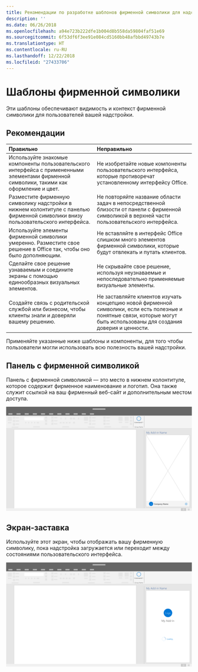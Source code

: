 ```yaml
---
title: Рекомендации по разработке шаблонов фирменной символики для надстроек Office
description: ''
ms.date: 06/26/2018
ms.openlocfilehash: a94e723b222dfe1b004d8b558da59804faf51e69
ms.sourcegitcommit: 6f53df6f3ee91e084cd5160bb48afbbd49743b7e
ms.translationtype: HT
ms.contentlocale: ru-RU
ms.lasthandoff: 12/22/2018
ms.locfileid: "27433706"
---
```

# <a name="branding-patterns"></a>Шаблоны фирменной символики

Эти шаблоны обеспечивают видимость и контекст фирменной символики для пользователей вашей надстройки. 

## <a name="best-practices"></a>Рекомендации

|Правильно |Неправильно|
|:---- |:----|
| Используйте знакомые компоненты пользовательского интерфейса с примененными элементами фирменной символики, такими как оформление и цвет. | Не изобретайте новые компоненты пользовательского интерфейса, которые противоречат установленному интерфейсу Office. | 
| Разместите фирменную символику надстройки в нижнем колонтитуле с панелью фирменной символики внизу пользовательского интерфейса. | Не повторяйте название области задач в непосредственной близости от панели с фирменной символикой в верхней части пользовательского интерфейса. |
| Используйте элементы фирменной символики умеренно. Разместите свое решение в Office так, чтобы оно было дополняющим. | Не вставляйте в интерфейс Office слишком много элементов фирменной символики, которые будут отвлекать и путать клиентов. |
| Сделайте свое решение узнаваемым и соедините экраны с помощью единообразных визуальных элементов. | Не скрывайте свое решение, используя неузнаваемые и непоследовательно применяемые визуальные элементы. |
| Создайте связь с родительской службой или бизнесом, чтобы клиенты знали и доверяли вашему решению. | Не заставляйте клиентов изучать концепцию новой фирменной символики, если есть полезные и понятные связи, которые могут быть использованы для создания доверия и ценности. |


Применяйте указанные ниже шаблоны и компоненты, для того чтобы пользователи могли использовать всю полезность вашей надстройки.


## <a name="brand-bar"></a>Панель с фирменной символикой

Панель с фирменной символикой — это место в нижнем колонтитуле, которое содержит фирменное наименование и логотип. Она также служит ссылкой на ваш фирменный веб-сайт и дополнительным местом доступа.

![Панель с фирменной символикой: спецификации для области задач рабочего стола](../images/add-in-brand-bar.png)

## <a name="splash-screen"></a>Экран-заставка

Используйте этот экран, чтобы отображать вашу фирменную символику, пока надстройка загружается или переходит между состояниями пользовательского интерфейса.

![Экран-заставка с фирменной символикой: спецификации для области задач рабочего стола](../images/add-in-splash-screen.png)